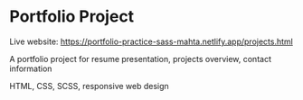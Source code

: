 # Portfolio Project

Live website: https://portfolio-practice-sass-mahta.netlify.app/projects.html

A portfolio project for resume presentation, projects overview, contact information

HTML, CSS, SCSS, responsive web design
